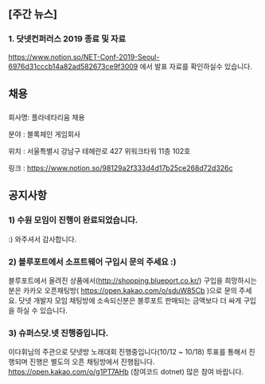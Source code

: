 ## [주간 뉴스]
### 1. 닷넷컨퍼러스 2019 종료 및 자료
https://www.notion.so/NET-Conf-2019-Seoul-6976d31cccb14a82ad582673ce9f3009 에서 발표 자료를 확인하실수 있습니다.

## 채용
###  
회사명: 플라네타리움 채용

분야 : 블록체인 게임회사

위치 : 서울특별시 강남구 테헤란로 427 위워크타워 11층 102호

링크 : https://www.notion.so/98129a2f333d4d17b25ce268d72d326c 

## 공지사항
### 1) 수원 모임이 진행이 완료되었습니다. 
:) 와주셔서 감사합니다.

### 2) 블루포트에서 소프트웨어 구입시 문의 주세요 :)
블루포트에서 올려진 상품에서(http://shopping.blueport.co.kr/) 구입을 희망하시는 분은 카카오 
오픈채팅방( https://open.kakao.com/o/sduW85Cb )으로 문의 주세요. 
닷넷 개발자 모임 채팅방에 소속되신분은 블루포트 판매되는 금액보다 더 싸게 구입을 하실 수 있습니다.


### 3) 슈퍼스닷.넷 진행중입니다.
이다휘님의 주관으로 닷넷방 노래대회 진행중입니다(10/12 ~ 10/18)
투표를 통해서 진행되며 진행은 별도의 오픈 채팅방에서 진행됩니다.
https://open.kakao.com/o/g1PT7AHb  (참여코드 dotnet)
많은 참여 바랍니다.


